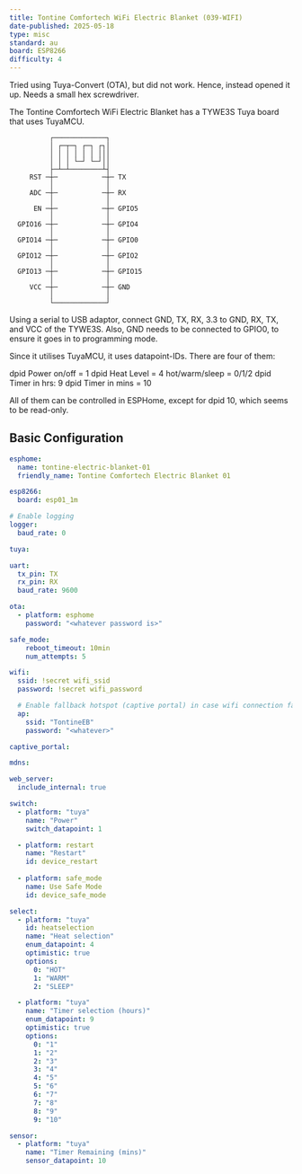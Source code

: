 ```yaml
---
title: Tontine Comfortech WiFi Electric Blanket (039-WIFI)
date-published: 2025-05-18
type: misc
standard: au
board: ESP8266
difficulty: 4
---
```


Tried using Tuya-Convert (OTA), but did not work. Hence, instead opened it up. Needs a small hex screwdriver.

The Tontine Comfortech WiFi Electric Blanket has a TYWE3S Tuya board that uses TuyaMCU.

              ┌─────────────┐               
              │ ┌─┬─┐ ┌─┐ ┌┐│               
              │ │ │ │ │ │ │││               
              │ │ │ └─┘ └─┘││               
              ├─┴─┴────────┴┤               
         RST ─┼─           ─┼─ TX           
              │             │               
         ADC ─┼─           ─┼─ RX           
              │             │               
          EN ─┼─           ─┼─ GPIO5        
              │             │               
      GPIO16 ─┼─           ─┼─ GPIO4        
              │             │               
      GPIO14 ─┼─           ─┼─ GPIO0        
              │             │               
      GPIO12 ─┼─           ─┼─ GPIO2        
              │             │               
      GPIO13 ─┼─           ─┼─ GPIO15       
              │             │               
         VCC ─┼─           ─┼─ GND          
              │             │               
              └─────────────┘       
  
Using a serial to USB adaptor, connect GND, TX, RX, 3.3 to GND, RX, TX, and VCC of the TYWE3S. Also, GND needs to be connected to GPIO0, to ensure it goes in to programming mode.

Since it utilises TuyaMCU, it uses datapoint-IDs. There are four of them:

   dpid Power on/off = 1
   dpid Heat Level = 4
      hot/warm/sleep = 0/1/2
   dpid Timer in hrs: 9
   dpid Timer in mins = 10

All of them can be controlled in ESPHome, except for dpid 10, which seems to be read-only.

## Basic Configuration

```yaml
esphome:
  name: tontine-electric-blanket-01
  friendly_name: Tontine Comfortech Electric Blanket 01

esp8266:
  board: esp01_1m

# Enable logging
logger:
  baud_rate: 0

tuya:

uart:
  tx_pin: TX
  rx_pin: RX
  baud_rate: 9600

ota:
  - platform: esphome
    password: "<whatever password is>"

safe_mode:
    reboot_timeout: 10min
    num_attempts: 5

wifi:
  ssid: !secret wifi_ssid
  password: !secret wifi_password

  # Enable fallback hotspot (captive portal) in case wifi connection fails
  ap:
    ssid: "TontineEB"
    password: "<whatever>"

captive_portal:

mdns:

web_server:
  include_internal: true

switch:
  - platform: "tuya"
    name: "Power"
    switch_datapoint: 1

  - platform: restart
    name: "Restart"
    id: device_restart
  
  - platform: safe_mode
    name: Use Safe Mode
    id: device_safe_mode

select:
  - platform: "tuya"
    id: heatselection
    name: "Heat selection"
    enum_datapoint: 4
    optimistic: true
    options:
      0: "HOT"
      1: "WARM"
      2: "SLEEP"

  - platform: "tuya"
    name: "Timer selection (hours)"
    enum_datapoint: 9
    optimistic: true
    options:
      0: "1"
      1: "2"
      2: "3"
      3: "4"
      4: "5"
      5: "6"
      6: "7"
      7: "8"
      8: "9"
      9: "10"

sensor:
  - platform: "tuya"
    name: "Timer Remaining (mins)"
    sensor_datapoint: 10
```
